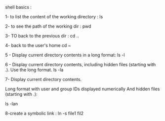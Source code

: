 shell basics : 

1- to list the content of the working directory : 
ls

2- to see the path of the working dir :
pwd
 
3- TO back to the previous dir : 
cd ..

4- back to the user's home 
cd ~

5 - Display current directory contents in a long format:
ls -l

6 - Display current directory contents, including hidden files (starting with .). Use the long format.
ls -la

7- Display current directory contents.

Long format
with user and group IDs displayed numerically
And hidden files (starting with .):

ls -lan

8-create a symbolic link : 
ln -s file1 fil2 
